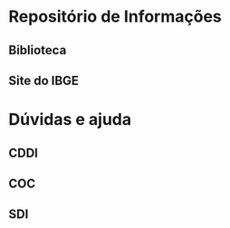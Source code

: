 # Repositório de Informações

## Biblioteca

## Site do IBGE

# Dúvidas e ajuda

## CDDI

## COC

## SDI
